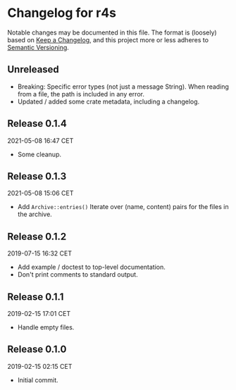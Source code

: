 # Changelog for r4s

Notable changes may be documented in this file.
The format is (loosely) based on
[Keep a Changelog](https://keepachangelog.com/en/1.0.0/), and this
project more or less adheres to
[Semantic Versioning](https://semver.org/spec/v2.0.0.html).

## Unreleased

* Breaking: Specific error types (not just a message String).
  When reading from a file, the path is included in any error.
* Updated / added some crate metadata, including a changelog.

## Release 0.1.4
2021-05-08 16:47 CET

* Some cleanup.

## Release 0.1.3
2021-05-08 15:06 CET

* Add `Archive::entries()`
  Iterate over (name, content) pairs for the files in the archive.

## Release 0.1.2
2019-07-15 16:32 CET

* Add example / doctest to top-level documentation.
* Don't print comments to standard output.

## Release 0.1.1
2019-02-15 17:01 CET

* Handle empty files.

## Release 0.1.0
2019-02-15 02:15 CET

* Initial commit.
